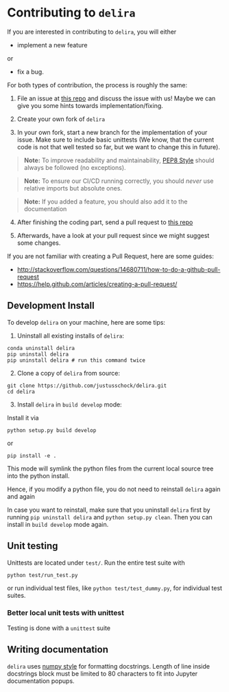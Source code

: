 # Contributing to `delira`

If you are interested in contributing to `delira`, you will either

* implement a new feature

or 

* fix a bug.

For both types of contribution, the process is roughly the same:

1. File an issue at [this repo] and discuss 
the issue with us! Maybe we can give you some hints towards 
implementation/fixing.

2. Create your own fork of `delira`

3. In your own fork, start a new branch for the implementation of your issue. 
Make sure to include basic unittests (We know, that the current code is not 
that well tested so far, but we want to change this in future).

> **Note:** To improve readability and maintainability, [PEP8 Style](https://www.python.org/dev/peps/pep-0008/) should always be followed (no exceptions).

> **Note:** To ensure our CI/CD running correctly, you should *never* use relative imports but absolute ones.

> **Note:** If you added a feature, you should also add it to the documentation

4. After finishing the coding part, send a pull request to 
[this repo]

5. Afterwards, have a look at your pull request since we might suggest some 
changes.


If you are not familiar with creating a Pull Request, here are some guides:
- http://stackoverflow.com/questions/14680711/how-to-do-a-github-pull-request
- https://help.github.com/articles/creating-a-pull-request/


## Development Install

To develop `delira` on your machine, here are some tips:

1. Uninstall all existing installs of `delira`:
```
conda uninstall delira
pip uninstall delira
pip uninstall delira # run this command twice
```

2. Clone a copy of `delira` from source:

```
git clone https://github.com/justusschock/delira.git
cd delira
```

3. Install `delira` in `build develop` mode:

Install it via 

```
python setup.py build develop
```

or 

```
pip install -e .
```

This mode will symlink the python files from the current local source tree into the
python install.

Hence, if you modify a python file, you do not need to reinstall `delira` 
again and again

In case you want to reinstall, make sure that you uninstall `delira` first by running `pip uninstall delira`
and `python setup.py clean`. Then you can install in `build develop` mode again.


## Unit testing

Unittests are located under `test/`. Run the entire test suite with

```
python test/run_test.py
```

or run individual test files, like `python test/test_dummy.py`, for individual test suites.

### Better local unit tests with unittest
Testing is done with a `unittest` suite

## Writing documentation

`delira` uses [numpy style](http://sphinxcontrib-napoleon.readthedocs.io/en/latest/example_numpy.html)
for formatting docstrings. Length of line inside docstrings block must be limited to 80 characters to
fit into Jupyter documentation popups.

[this repo]: https://github.com/delira-dev/delira
